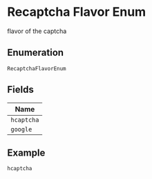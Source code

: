 
# Recaptcha Flavor Enum

flavor of the captcha

## Enumeration

`RecaptchaFlavorEnum`

## Fields

| Name |
|  --- |
| `hcaptcha` |
| `google` |

## Example

```
hcaptcha
```

